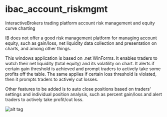 # ibac_account_riskmgmt
InteractiveBrokers trading platform account risk management and equity curve charting

IB does not offer a good risk management platform for managing account equity, such as gain/loss, 
net liquidity data collection and presentation on charts, and among other things.

This windows application is based on .net WinForms. It enables traders to watch their net liquidity (total equity) and its volatility on chart.
It alerts if certain gain threshold is achieved and prompt traders to actively take some profits off the table. 
The same applies if certain loss threshold is violated, then it prompts traders to actively cut losses.

Other features to be added is to auto close positions based on traders' settings and individual position analysis, such as 
percent gain/loss and alert traders to actively take profit/cut loss.

![alt tag](https://raw.github.com/ssg10/ibac_account_riskmgmt/blob/master/IBac%20picture.png)
